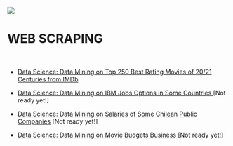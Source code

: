 ![](http://arqmain.net/RProject_Python_Logos/RWebScraping.gif) 
# WEB SCRAPING
<br>

* [ Data Science: Data Mining on Top 250 Best Rating Movies of 20/21 Centuries from IMDb ](https://github.com/arqmain/WEB_SCRAPING/blob/master/R_Web_Scraping/IMDb-250Movies/README.md)

* [ Data Science: Data Mining on IBM Jobs Options in Some Countries ]() [Not ready yet!]

* [Data Science: Data Mining on Salaries of Some Chilean Public Companies]() [Not ready yet!]

* [ Data Science: Data Mining on Movie Budgets Business]() [Not ready yet!]




